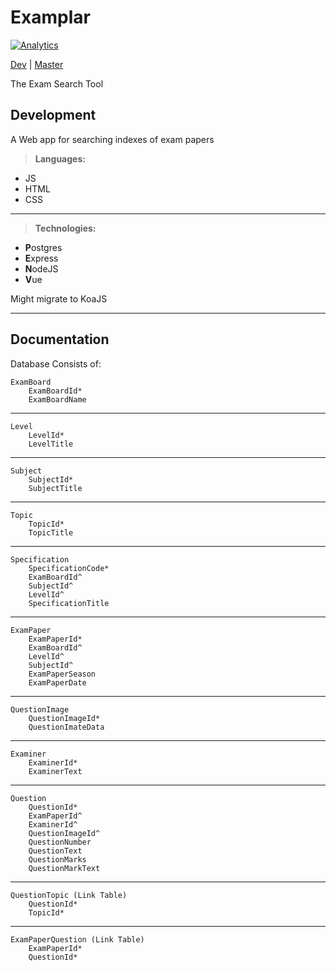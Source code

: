 Examplar
===================
[![Analytics](https://ga-beacon.appspot.com/UA-75651559-2/examplar/readme?pixel)](https://github.com/igrigorik/ga-beacon)

[Dev](https://examplardev.herokuapp.com/) | [Master](https://examplar.herokuapp.com/)


The Exam Search Tool

Development
--------------------
A Web app for searching indexes of exam papers

> **Languages:**
- JS
- HTML
- CSS

---------

>**Technologies:**
- **P**ostgres
- **E**xpress
- **N**odeJS
- **V**ue

Might migrate to KoaJS

----------

Documentation
-------------
Database Consists of:

    ExamBoard
        ExamBoardId*
        ExamBoardName
--------
    Level
        LevelId*
        LevelTitle
--------
    Subject
        SubjectId*
        SubjectTitle
--------
    Topic
        TopicId*
        TopicTitle
--------
    Specification
        SpecificationCode*
        ExamBoardId^
        SubjectId^
        LevelId^
        SpecificationTitle
--------
    ExamPaper
        ExamPaperId*
        ExamBoardId^
        LevelId^
        SubjectId^
        ExamPaperSeason
        ExamPaperDate
--------
    QuestionImage
        QuestionImageId*
        QuestionImateData
--------
    Examiner
        ExaminerId*
        ExaminerText
--------
    Question
        QuestionId*
        ExamPaperId^
        ExaminerId^
        QuestionImageId^
        QuestionNumber
        QuestionText
        QuestionMarks
        QuestionMarkText
--------
    QuestionTopic (Link Table)
        QuestionId*
        TopicId*
--------
    ExamPaperQuestion (Link Table)
        ExamPaperId*
        QuestionId*
